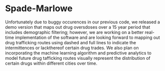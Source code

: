 # Spade-Marlowe
Unfortunately due to buggy occurences in our previous code, we released a demo version that maps out drug oversdoses over a 15 year period that includes demographic filtering; however, we are working on a better real-time implementation of the software and are looking forward to mapping out drug trafficking routes using dashed and full lines to indicate the intermittences or lackthereof certain drug trades. 
We also plan on incorporating the machine learning algorithm and predictive analytics to model future drug tafficking routes visually represent the distribution of certain drugs within different cities over time.
